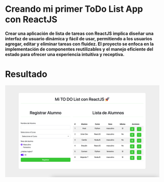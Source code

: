 # Creando mi primer ToDo List App con ReactJS

#### Crear una aplicación de lista de tareas con ReactJS implica diseñar una interfaz de usuario dinámica y fácil de usar, permitiendo a los usuarios agregar, editar y eliminar tareas con fluidez. El proyecto se enfoca en la implementación de componentes reutilizables y el manejo eficiente del estado para ofrecer una experiencia intuitiva y receptiva.

# Resultado

![](https://raw.githubusercontent.com/urian121/imagenes-proyectos-github/master/todo-list-react.png)
